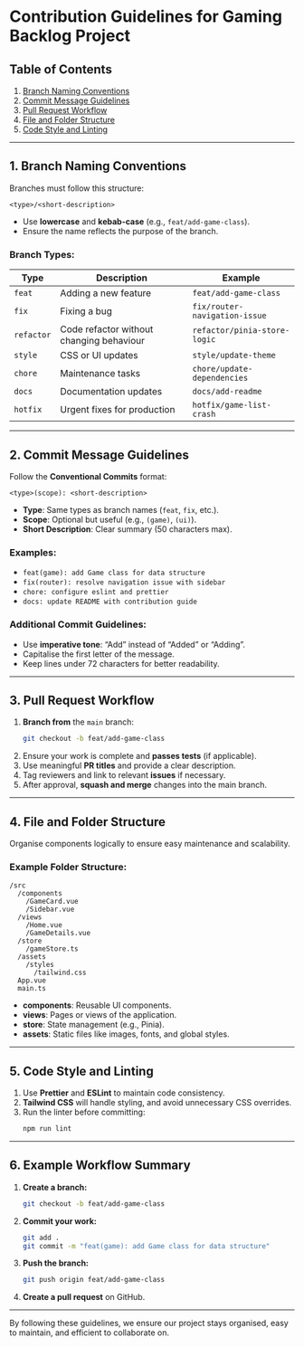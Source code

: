 # **Contribution Guidelines for Gaming Backlog Project**

## **Table of Contents**
1. [Branch Naming Conventions](#branch-naming-conventions)
2. [Commit Message Guidelines](#commit-message-guidelines)
3. [Pull Request Workflow](#pull-request-workflow)
4. [File and Folder Structure](#file-and-folder-structure)
5. [Code Style and Linting](#code-style-and-linting)

---

## **1. Branch Naming Conventions**
Branches must follow this structure:
```
<type>/<short-description>
```
- Use **lowercase** and **kebab-case** (e.g., `feat/add-game-class`).
- Ensure the name reflects the purpose of the branch.

### **Branch Types:**
| Type      | Description                               | Example                     |
|-----------|-------------------------------------------|-----------------------------|
| `feat`    | Adding a new feature                      | `feat/add-game-class`       |
| `fix`     | Fixing a bug                              | `fix/router-navigation-issue` |
| `refactor`| Code refactor without changing behaviour  | `refactor/pinia-store-logic`|
| `style`   | CSS or UI updates                         | `style/update-theme`        |
| `chore`   | Maintenance tasks                         | `chore/update-dependencies` |
| `docs`    | Documentation updates                     | `docs/add-readme`           |
| `hotfix`  | Urgent fixes for production               | `hotfix/game-list-crash`    |

---

## **2. Commit Message Guidelines**
Follow the **Conventional Commits** format:
```
<type>(scope): <short-description>
```
- **Type**: Same types as branch names (`feat`, `fix`, etc.).
- **Scope**: Optional but useful (e.g., `(game)`, `(ui)`).
- **Short Description**: Clear summary (50 characters max).

### **Examples:**
- `feat(game): add Game class for data structure`
- `fix(router): resolve navigation issue with sidebar`
- `chore: configure eslint and prettier`
- `docs: update README with contribution guide`

### **Additional Commit Guidelines:**
- Use **imperative tone**: “Add” instead of “Added” or “Adding”.
- Capitalise the first letter of the message.
- Keep lines under 72 characters for better readability.

---

## **3. Pull Request Workflow**
1. **Branch from** the `main` branch:
   ```bash
   git checkout -b feat/add-game-class
   ```
2. Ensure your work is complete and **passes tests** (if applicable).
3. Use meaningful **PR titles** and provide a clear description.
4. Tag reviewers and link to relevant **issues** if necessary.
5. After approval, **squash and merge** changes into the main branch.

---

## **4. File and Folder Structure**
Organise components logically to ensure easy maintenance and scalability.

### **Example Folder Structure:**
```
/src
  /components
    /GameCard.vue
    /Sidebar.vue
  /views
    /Home.vue
    /GameDetails.vue
  /store
    /gameStore.ts
  /assets
    /styles
      /tailwind.css
  App.vue
  main.ts
```

- **components**: Reusable UI components.
- **views**: Pages or views of the application.
- **store**: State management (e.g., Pinia).
- **assets**: Static files like images, fonts, and global styles.

---

## **5. Code Style and Linting**
1. Use **Prettier** and **ESLint** to maintain code consistency.
2. **Tailwind CSS** will handle styling, and avoid unnecessary CSS overrides.
3. Run the linter before committing:
   ```bash
   npm run lint
   ```

---

## **6. Example Workflow Summary**
1. **Create a branch:**
   ```bash
   git checkout -b feat/add-game-class
   ```

2. **Commit your work:**
   ```bash
   git add .
   git commit -m "feat(game): add Game class for data structure"
   ```

3. **Push the branch:**
   ```bash
   git push origin feat/add-game-class
   ```

4. **Create a pull request** on GitHub.

---

By following these guidelines, we ensure our project stays organised, easy to maintain, and efficient to collaborate on.

